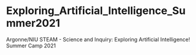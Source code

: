 # Exploring_Artificial_Intelligence_Summer2021
Argonne/NIU STEAM - Science and Inquiry: Exploring Artificial Intelligence! Summer Camp 2021
